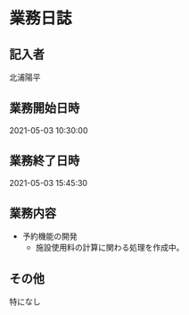 # 業務日誌

## 記入者

北浦陽平

## 業務開始日時

2021-05-03 10:30:00

## 業務終了日時

2021-05-03 15:45:30

## 業務内容

- 予約機能の開発
	- 施設使用料の計算に関わる処理を作成中。

## その他

特になし